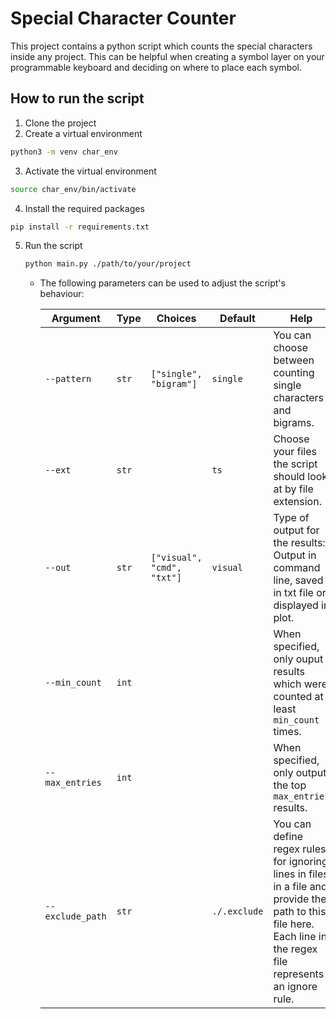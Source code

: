 # Special Character Counter

This project contains a python script which counts the special characters inside any project. This can be helpful when creating a symbol layer on your programmable keyboard and deciding on where to place each symbol.

## How to run the script

1. Clone the project
2. Create a virtual environment
```bash
python3 -m venv char_env
```
3. Activate the virtual environment
```bash
source char_env/bin/activate
```
4. Install the required packages
```bash
pip install -r requirements.txt
```
5. Run the script
    ```bash
    python main.py ./path/to/your/project
    ```

    - The following parameters can be used to adjust the script's behaviour:

        | Argument        | Type     | Choices                  | Default | Help                                                                                       |
        |-----------------|----------|--------------------------|---------|--------------------------------------------------------------------------------------------|
        | `--pattern`     | `str`    | `["single", "bigram"]`   | `single`| You can choose between counting single characters and bigrams. |
        | `--ext`         | `str`    |                          | `ts`    | Choose your files the script should look at by file extension. |
        | `--out`         | `str`    | `["visual", "cmd", "txt"]`| `visual`| Type of output for the results: Output in command line, saved in txt file or displayed in plot. |
        | `--min_count`   | `int`    |                          |         | When specified, only ouput results which were counted at least `min_count` times. |
        | `--max_entries` | `int`    |                          |         | When specified, only output the top `max_entries` results. |
        | `--exclude_path`| `str`    |                          | `./.exclude`| You can define regex rules for ignoring lines in files in a file and provide the path to this file here. Each line in the regex file represents an ignore rule. |


